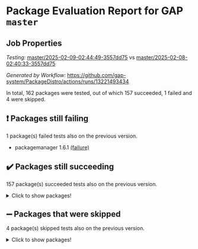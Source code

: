 # Package Evaluation Report for GAP `master`

## Job Properties

*Testing:* [master/2025-02-09-02:44:49-3557dd75](https://github.com/gap-system/PackageDistro/blob/data/reports/master/2025-02-09-02:44:49-3557dd75) vs [master/2025-02-08-02:40:33-3557dd75](https://github.com/gap-system/PackageDistro/blob/data/reports/master/2025-02-08-02:40:33-3557dd75)

*Generated by Workflow:* https://github.com/gap-system/PackageDistro/actions/runs/13221493434

In total, 162 packages were tested, out of which 157 succeeded, 1 failed and 4 were skipped.

## :exclamation: Packages still failing

1 package(s) failed tests also on the previous version.
- packagemanager 1.6.1 [(failure)](https://github.com/gap-system/PackageDistro/actions/runs/13221493434/job/36907262547)

## :heavy_check_mark: Packages still succeeding

157 package(s) succeeded tests also on the previous version.
<details><summary>Click to show packages!</summary>

- 4ti2interface 2024.11-01 [(success)](https://github.com/gap-system/PackageDistro/actions/runs/13221493434/job/36907249539)
- ace 5.6.2 [(success)](https://github.com/gap-system/PackageDistro/actions/runs/13221493434/job/36907251680)
- aclib 1.3.2 [(success)](https://github.com/gap-system/PackageDistro/actions/runs/13221493434/job/36907251924)
- agt 0.3.1 [(success)](https://github.com/gap-system/PackageDistro/actions/runs/13221493434/job/36907252251)
- alco 1.1.1 [(success)](https://github.com/gap-system/PackageDistro/actions/runs/13221493434/job/36907252385)
- alnuth 3.2.1 [(success)](https://github.com/gap-system/PackageDistro/actions/runs/13221493434/job/36907253511)
- anupq 3.3.1 [(success)](https://github.com/gap-system/PackageDistro/actions/runs/13221493434/job/36907253659)
- atlasrep 2.1.9 [(success)](https://github.com/gap-system/PackageDistro/actions/runs/13221493434/job/36907253942)
- autodoc 2023.06.19 [(success)](https://github.com/gap-system/PackageDistro/actions/runs/13221493434/job/36907254040)
- automata 1.16 [(success)](https://github.com/gap-system/PackageDistro/actions/runs/13221493434/job/36907254137)
- automgrp 1.3.3 [(success)](https://github.com/gap-system/PackageDistro/actions/runs/13221493434/job/36907254245)
- autpgrp 1.11 [(success)](https://github.com/gap-system/PackageDistro/actions/runs/13221493434/job/36907254357)
- cap 2025.01-01 [(success)](https://github.com/gap-system/PackageDistro/actions/runs/13221493434/job/36907254460)
- caratinterface 2.3.7 [(success)](https://github.com/gap-system/PackageDistro/actions/runs/13221493434/job/36907254545)
- cddinterface 2024.09.02 [(success)](https://github.com/gap-system/PackageDistro/actions/runs/13221493434/job/36907254631)
- circle 1.6.6 [(success)](https://github.com/gap-system/PackageDistro/actions/runs/13221493434/job/36907254708)
- classicpres 1.22 [(success)](https://github.com/gap-system/PackageDistro/actions/runs/13221493434/job/36907254818)
- cohomolo 1.6.11 [(success)](https://github.com/gap-system/PackageDistro/actions/runs/13221493434/job/36907254922)
- congruence 1.2.7 [(success)](https://github.com/gap-system/PackageDistro/actions/runs/13221493434/job/36907255036)
- corefreesub 0.6 [(success)](https://github.com/gap-system/PackageDistro/actions/runs/13221493434/job/36907255140)
- corelg 1.57 [(success)](https://github.com/gap-system/PackageDistro/actions/runs/13221493434/job/36907255289)
- crime 1.6 [(success)](https://github.com/gap-system/PackageDistro/actions/runs/13221493434/job/36907255413)
- crisp 1.4.6 [(success)](https://github.com/gap-system/PackageDistro/actions/runs/13221493434/job/36907255546)
- crypting 0.10.5 [(success)](https://github.com/gap-system/PackageDistro/actions/runs/13221493434/job/36907255663)
- cryst 4.1.27 [(success)](https://github.com/gap-system/PackageDistro/actions/runs/13221493434/job/36907255764)
- crystcat 1.1.10 [(success)](https://github.com/gap-system/PackageDistro/actions/runs/13221493434/job/36907255851)
- ctbllib 1.3.9 [(success)](https://github.com/gap-system/PackageDistro/actions/runs/13221493434/job/36907255951)
- cubefree 1.20 [(success)](https://github.com/gap-system/PackageDistro/actions/runs/13221493434/job/36907256044)
- curlinterface 2.4.0 [(success)](https://github.com/gap-system/PackageDistro/actions/runs/13221493434/job/36907256124)
- cvec 2.8.3 [(success)](https://github.com/gap-system/PackageDistro/actions/runs/13221493434/job/36907256237)
- datastructures 0.3.1 [(success)](https://github.com/gap-system/PackageDistro/actions/runs/13221493434/job/36907256325)
- deepthought 1.0.8 [(success)](https://github.com/gap-system/PackageDistro/actions/runs/13221493434/job/36907256425)
- design 1.8.2 [(success)](https://github.com/gap-system/PackageDistro/actions/runs/13221493434/job/36907256528)
- difsets 2.3.1 [(success)](https://github.com/gap-system/PackageDistro/actions/runs/13221493434/job/36907256589)
- digraphs 1.9.0 [(success)](https://github.com/gap-system/PackageDistro/actions/runs/13221493434/job/36907256669)
- edim 1.3.8 [(success)](https://github.com/gap-system/PackageDistro/actions/runs/13221493434/job/36907256739)
- example 4.4.0 [(success)](https://github.com/gap-system/PackageDistro/actions/runs/13221493434/job/36907256813)
- examplesforhomalg 2023.10-01 [(success)](https://github.com/gap-system/PackageDistro/actions/runs/13221493434/job/36907256903)
- factint 1.6.3 [(success)](https://github.com/gap-system/PackageDistro/actions/runs/13221493434/job/36907257000)
- ferret 1.0.14 [(success)](https://github.com/gap-system/PackageDistro/actions/runs/13221493434/job/36907257138)
- fga 1.5.0 [(success)](https://github.com/gap-system/PackageDistro/actions/runs/13221493434/job/36907257231)
- fining 1.5.6 [(success)](https://github.com/gap-system/PackageDistro/actions/runs/13221493434/job/36907257307)
- float 1.0.5 [(success)](https://github.com/gap-system/PackageDistro/actions/runs/13221493434/job/36907257422)
- format 1.4.4 [(success)](https://github.com/gap-system/PackageDistro/actions/runs/13221493434/job/36907257519)
- forms 1.2.12 [(success)](https://github.com/gap-system/PackageDistro/actions/runs/13221493434/job/36907257612)
- fplsa 1.2.6 [(success)](https://github.com/gap-system/PackageDistro/actions/runs/13221493434/job/36907257705)
- fr 2.4.13 [(success)](https://github.com/gap-system/PackageDistro/actions/runs/13221493434/job/36907257809)
- francy 2.0.3 [(success)](https://github.com/gap-system/PackageDistro/actions/runs/13221493434/job/36907257899)
- fwtree 1.3 [(success)](https://github.com/gap-system/PackageDistro/actions/runs/13221493434/job/36907257984)
- gapdoc 1.6.7 [(success)](https://github.com/gap-system/PackageDistro/actions/runs/13221493434/job/36907258064)
- gauss 2024.11-01 [(success)](https://github.com/gap-system/PackageDistro/actions/runs/13221493434/job/36907258126)
- gaussforhomalg 2024.08-01 [(success)](https://github.com/gap-system/PackageDistro/actions/runs/13221493434/job/36907258194)
- gbnp 1.1.0 [(success)](https://github.com/gap-system/PackageDistro/actions/runs/13221493434/job/36907258262)
- generalizedmorphismsforcap 2024.09-03 [(success)](https://github.com/gap-system/PackageDistro/actions/runs/13221493434/job/36907258346)
- genss 1.6.9 [(success)](https://github.com/gap-system/PackageDistro/actions/runs/13221493434/job/36907258416)
- gradedmodules 2024.12-01 [(success)](https://github.com/gap-system/PackageDistro/actions/runs/13221493434/job/36907258476)
- gradedringforhomalg 2024.07-01 [(success)](https://github.com/gap-system/PackageDistro/actions/runs/13221493434/job/36907258553)
- grape 4.9.2 [(success)](https://github.com/gap-system/PackageDistro/actions/runs/13221493434/job/36907258642)
- groupoids 1.76 [(success)](https://github.com/gap-system/PackageDistro/actions/runs/13221493434/job/36907258707)
- grpconst 2.6.5 [(success)](https://github.com/gap-system/PackageDistro/actions/runs/13221493434/job/36907258773)
- guarana 0.96.3 [(success)](https://github.com/gap-system/PackageDistro/actions/runs/13221493434/job/36907258839)
- guava 3.20 [(success)](https://github.com/gap-system/PackageDistro/actions/runs/13221493434/job/36907258937)
- hap 1.66 [(success)](https://github.com/gap-system/PackageDistro/actions/runs/13221493434/job/36907259014)
- hapcryst 0.1.15 [(success)](https://github.com/gap-system/PackageDistro/actions/runs/13221493434/job/36907259092)
- hecke 1.5.4 [(success)](https://github.com/gap-system/PackageDistro/actions/runs/13221493434/job/36907259187)
- help 4.0 [(success)](https://github.com/gap-system/PackageDistro/actions/runs/13221493434/job/36907259268)
- homalg 2024.01-01 [(success)](https://github.com/gap-system/PackageDistro/actions/runs/13221493434/job/36907259341)
- homalgtocas 2023.11-01 [(success)](https://github.com/gap-system/PackageDistro/actions/runs/13221493434/job/36907259415)
- idrel 2.48 [(success)](https://github.com/gap-system/PackageDistro/actions/runs/13221493434/job/36907259496)
- images 1.3.3 [(success)](https://github.com/gap-system/PackageDistro/actions/runs/13221493434/job/36907259581)
- intpic 0.4.0 [(success)](https://github.com/gap-system/PackageDistro/actions/runs/13221493434/job/36907259652)
- io 4.9.1 [(success)](https://github.com/gap-system/PackageDistro/actions/runs/13221493434/job/36907259715)
- io_forhomalg 2023.02-04 [(success)](https://github.com/gap-system/PackageDistro/actions/runs/13221493434/job/36907259791)
- irredsol 1.4.4 [(success)](https://github.com/gap-system/PackageDistro/actions/runs/13221493434/job/36907259869)
- json 2.2.2 [(success)](https://github.com/gap-system/PackageDistro/actions/runs/13221493434/job/36907259939)
- jupyterkernel 1.5.1 [(success)](https://github.com/gap-system/PackageDistro/actions/runs/13221493434/job/36907260014)
- jupyterviz 1.5.6 [(success)](https://github.com/gap-system/PackageDistro/actions/runs/13221493434/job/36907260088)
- kan 1.37 [(success)](https://github.com/gap-system/PackageDistro/actions/runs/13221493434/job/36907260178)
- kbmag 1.5.11 [(success)](https://github.com/gap-system/PackageDistro/actions/runs/13221493434/job/36907260268)
- laguna 3.9.7 [(success)](https://github.com/gap-system/PackageDistro/actions/runs/13221493434/job/36907260343)
- liealgdb 2.2.1 [(success)](https://github.com/gap-system/PackageDistro/actions/runs/13221493434/job/36907260427)
- liepring 2.9.1 [(success)](https://github.com/gap-system/PackageDistro/actions/runs/13221493434/job/36907260501)
- liering 2.4.2 [(success)](https://github.com/gap-system/PackageDistro/actions/runs/13221493434/job/36907260577)
- linearalgebraforcap 2024.10-01 [(success)](https://github.com/gap-system/PackageDistro/actions/runs/13221493434/job/36907260664)
- lins 0.9 [(success)](https://github.com/gap-system/PackageDistro/actions/runs/13221493434/job/36907260750)
- localizeringforhomalg 2023.10-01 [(success)](https://github.com/gap-system/PackageDistro/actions/runs/13221493434/job/36907260833)
- loops 3.4.4 [(success)](https://github.com/gap-system/PackageDistro/actions/runs/13221493434/job/36907260895)
- lpres 1.1.1 [(success)](https://github.com/gap-system/PackageDistro/actions/runs/13221493434/job/36907260985)
- majoranaalgebras 1.5.2 [(success)](https://github.com/gap-system/PackageDistro/actions/runs/13221493434/job/36907261064)
- mapclass 1.4.6 [(success)](https://github.com/gap-system/PackageDistro/actions/runs/13221493434/job/36907261145)
- matgrp 0.71 [(success)](https://github.com/gap-system/PackageDistro/actions/runs/13221493434/job/36907261216)
- matricesforhomalg 2024.11-02 [(success)](https://github.com/gap-system/PackageDistro/actions/runs/13221493434/job/36907261294)
- modisom 3.0.0 [(success)](https://github.com/gap-system/PackageDistro/actions/runs/13221493434/job/36907261381)
- modulepresentationsforcap 2024.09-02 [(success)](https://github.com/gap-system/PackageDistro/actions/runs/13221493434/job/36907261481)
- modules 2024.12-01 [(success)](https://github.com/gap-system/PackageDistro/actions/runs/13221493434/job/36907261579)
- monoidalcategories 2025.01-02 [(success)](https://github.com/gap-system/PackageDistro/actions/runs/13221493434/job/36907261670)
- nconvex 2024.12-01 [(success)](https://github.com/gap-system/PackageDistro/actions/runs/13221493434/job/36907261773)
- nilmat 1.4.2 [(success)](https://github.com/gap-system/PackageDistro/actions/runs/13221493434/job/36907261867)
- nock 1.5 [(success)](https://github.com/gap-system/PackageDistro/actions/runs/13221493434/job/36907261950)
- normalizinterface 1.3.7 [(success)](https://github.com/gap-system/PackageDistro/actions/runs/13221493434/job/36907262052)
- nq 2.5.11 [(success)](https://github.com/gap-system/PackageDistro/actions/runs/13221493434/job/36907262139)
- numericalsgps 1.4.0 [(success)](https://github.com/gap-system/PackageDistro/actions/runs/13221493434/job/36907262234)
- openmath 11.5.3 [(success)](https://github.com/gap-system/PackageDistro/actions/runs/13221493434/job/36907262354)
- orb 5.0.0 [(success)](https://github.com/gap-system/PackageDistro/actions/runs/13221493434/job/36907262446)
- patternclass 2.4.5 [(success)](https://github.com/gap-system/PackageDistro/actions/runs/13221493434/job/36907262645)
- permut 2.0.5 [(success)](https://github.com/gap-system/PackageDistro/actions/runs/13221493434/job/36907262740)
- polenta 1.3.10 [(success)](https://github.com/gap-system/PackageDistro/actions/runs/13221493434/job/36907262822)
- polymaking 0.8.7 [(success)](https://github.com/gap-system/PackageDistro/actions/runs/13221493434/job/36907262918)
- primgrp 3.4.4 [(success)](https://github.com/gap-system/PackageDistro/actions/runs/13221493434/job/36907263010)
- profiling 2.6.0 [(success)](https://github.com/gap-system/PackageDistro/actions/runs/13221493434/job/36907263089)
- qdistrnd 0.9.5 [(success)](https://github.com/gap-system/PackageDistro/actions/runs/13221493434/job/36907263180)
- qpa 1.35 [(success)](https://github.com/gap-system/PackageDistro/actions/runs/13221493434/job/36907263258)
- quagroup 1.8.4 [(success)](https://github.com/gap-system/PackageDistro/actions/runs/13221493434/job/36907263341)
- radiroot 2.9 [(success)](https://github.com/gap-system/PackageDistro/actions/runs/13221493434/job/36907263440)
- rcwa 4.7.1 [(success)](https://github.com/gap-system/PackageDistro/actions/runs/13221493434/job/36907263555)
- rds 1.8 [(success)](https://github.com/gap-system/PackageDistro/actions/runs/13221493434/job/36907263624)
- recog 1.4.4 [(success)](https://github.com/gap-system/PackageDistro/actions/runs/13221493434/job/36907263709)
- repndecomp 1.3.0 [(success)](https://github.com/gap-system/PackageDistro/actions/runs/13221493434/job/36907263792)
- repsn 3.1.2 [(success)](https://github.com/gap-system/PackageDistro/actions/runs/13221493434/job/36907263871)
- resclasses 4.7.3 [(success)](https://github.com/gap-system/PackageDistro/actions/runs/13221493434/job/36907263946)
- ringsforhomalg 2024.11-02 [(success)](https://github.com/gap-system/PackageDistro/actions/runs/13221493434/job/36907264034)
- sco 2023.08-01 [(success)](https://github.com/gap-system/PackageDistro/actions/runs/13221493434/job/36907264111)
- scscp 2.4.3 [(success)](https://github.com/gap-system/PackageDistro/actions/runs/13221493434/job/36907264210)
- semigroups 5.4.0 [(success)](https://github.com/gap-system/PackageDistro/actions/runs/13221493434/job/36907264294)
- sglppow 2.4 [(success)](https://github.com/gap-system/PackageDistro/actions/runs/13221493434/job/36907264390)
- sgpviz 0.999.6 [(success)](https://github.com/gap-system/PackageDistro/actions/runs/13221493434/job/36907264488)
- simpcomp 2.1.14 [(success)](https://github.com/gap-system/PackageDistro/actions/runs/13221493434/job/36907264580)
- singular 2024.06.03 [(success)](https://github.com/gap-system/PackageDistro/actions/runs/13221493434/job/36907264665)
- sl2reps 1.1 [(success)](https://github.com/gap-system/PackageDistro/actions/runs/13221493434/job/36907264735)
- sla 1.6.2 [(success)](https://github.com/gap-system/PackageDistro/actions/runs/13221493434/job/36907264814)
- smallantimagmas 0.3.0 [(success)](https://github.com/gap-system/PackageDistro/actions/runs/13221493434/job/36907264893)
- smallgrp 1.5.4 [(success)](https://github.com/gap-system/PackageDistro/actions/runs/13221493434/job/36907264984)
- smallsemi 0.7.1 [(success)](https://github.com/gap-system/PackageDistro/actions/runs/13221493434/job/36907265056)
- sonata 2.9.6 [(success)](https://github.com/gap-system/PackageDistro/actions/runs/13221493434/job/36907265154)
- sophus 1.27 [(success)](https://github.com/gap-system/PackageDistro/actions/runs/13221493434/job/36907265251)
- sotgrps 1.3 [(success)](https://github.com/gap-system/PackageDistro/actions/runs/13221493434/job/36907265357)
- spinsym 1.5.2 [(success)](https://github.com/gap-system/PackageDistro/actions/runs/13221493434/job/36907265487)
- standardff 1.0 [(success)](https://github.com/gap-system/PackageDistro/actions/runs/13221493434/job/36907265608)
- symbcompcc 1.3.2 [(success)](https://github.com/gap-system/PackageDistro/actions/runs/13221493434/job/36907265721)
- thelma 1.3 [(success)](https://github.com/gap-system/PackageDistro/actions/runs/13221493434/job/36907265825)
- tomlib 1.2.11 [(success)](https://github.com/gap-system/PackageDistro/actions/runs/13221493434/job/36907265910)
- toolsforhomalg 2024.09-01 [(success)](https://github.com/gap-system/PackageDistro/actions/runs/13221493434/job/36907266000)
- toric 1.9.6 [(success)](https://github.com/gap-system/PackageDistro/actions/runs/13221493434/job/36907266107)
- transgrp 3.6.5 [(success)](https://github.com/gap-system/PackageDistro/actions/runs/13221493434/job/36907266193)
- typeset 1.2.2 [(success)](https://github.com/gap-system/PackageDistro/actions/runs/13221493434/job/36907266286)
- ugaly 4.1.3 [(success)](https://github.com/gap-system/PackageDistro/actions/runs/13221493434/job/36907266396)
- unipot 1.6 [(success)](https://github.com/gap-system/PackageDistro/actions/runs/13221493434/job/36907266517)
- unitlib 4.2.0 [(success)](https://github.com/gap-system/PackageDistro/actions/runs/13221493434/job/36907266622)
- utils 0.85 [(success)](https://github.com/gap-system/PackageDistro/actions/runs/13221493434/job/36907266746)
- uuid 0.7 [(success)](https://github.com/gap-system/PackageDistro/actions/runs/13221493434/job/36907266975)
- walrus 0.9991 [(success)](https://github.com/gap-system/PackageDistro/actions/runs/13221493434/job/36907267205)
- wedderga 4.10.5 [(success)](https://github.com/gap-system/PackageDistro/actions/runs/13221493434/job/36907267323)
- wpe 0.8 [(success)](https://github.com/gap-system/PackageDistro/actions/runs/13221493434/job/36907267404)
- xmod 2.92 [(success)](https://github.com/gap-system/PackageDistro/actions/runs/13221493434/job/36907267507)
- xmodalg 1.23 [(success)](https://github.com/gap-system/PackageDistro/actions/runs/13221493434/job/36907267626)
- yangbaxter 0.10.6 [(success)](https://github.com/gap-system/PackageDistro/actions/runs/13221493434/job/36907267738)
- zeromqinterface 0.16 [(success)](https://github.com/gap-system/PackageDistro/actions/runs/13221493434/job/36907267815)
</details>

## :heavy_minus_sign: Packages that were skipped

4 package(s) skipped tests also on the previous version.
<details><summary>Click to show packages!</summary>

- browse 1.8.21 [(skipped)](https://github.com/gap-system/PackageDistro/actions/runs/13221493434/job/36907069971)
- itc 1.5.1 [(skipped)](https://github.com/gap-system/PackageDistro/actions/runs/13221493434/job/36907069971)
- polycyclic 2.16 [(skipped)](https://github.com/gap-system/PackageDistro/actions/runs/13221493434/job/36907069971)
- xgap 4.32 [(skipped)](https://github.com/gap-system/PackageDistro/actions/runs/13221493434/job/36907069971)
</details>


